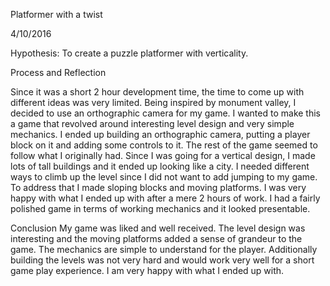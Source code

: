 
Platformer with a twist

4/10/2016

Hypothesis: To create a puzzle platformer with verticality.

Process and Reflection

Since it was a short 2 hour development time, the time to come up with different ideas was very limited. Being inspired by monument valley, I decided to use an orthographic camera for my game. I wanted to make this a game that revolved around interesting level design and very simple mechanics. I ended up building an orthographic camera, putting a player block on it and adding some controls to it. The rest of the game seemed to follow what I originally had. Since I was going for a vertical design, I made lots of tall buildings and it ended up looking like a city. I needed different ways to climb up the level since I did not want to add jumping to my game. To address that I made sloping blocks and moving platforms. I was very happy with what I ended up with after a mere 2 hours of work. I had a fairly polished game in terms of working mechanics and it looked presentable.


Conclusion
My game was liked and well received. The level design was interesting and the moving platforms added a sense of grandeur to the game. The mechanics are simple to understand for the player. Additionally building the levels was not very hard and would work very well for a short game play experience. I am very happy with what I ended up with.